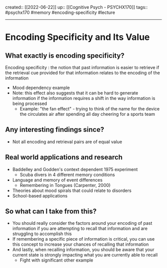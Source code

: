 created:: [[2022-06-22]]
up:: [[Cognitive Psych - PSYCHX170]]
tags:: #psychx170 #memory #encoding-specificity #lecture 
***

# Encoding Specificity and Its Value

## What exactly is encoding specificity?

Encoding specificity
: the notion that past information is easier to retrieve if the retrieval cue provided for that information relates to the encoding of the information

- Mood dependency example
- Note: this effect also suggests that it can be hard to generate information if the information requires a shift in the way information is being processed
  - Example: "the fan effect" - trying to think of the name for the device the circulates air after spending all day cheering for a sports team

## Any interesting findings since?

- Not all encoding and retrieval pairs are of equal value

## Real world applications and research

- Baddelley and Godden's context dependent 1975 experiment
  - Scuba divers in 4 different memory conditions
- Language and memory of event differences
  - Remembering in Tongues (Carpenter, 2000)
- Theories about mood spirals that could relate to disorders
- School-based applications

## So what can I take from this?

- You should really consider the factors around your encoding of past information if you are attempting to recall that information and are struggling to accomplish this
- If remembering a specific piece of information is critical, you can use this concept to increase your chances of recalling that information
- And lastly, when recalling information, you should be aware that your current state is strongly impacting what you are currently able to recall
  - Fight with significant other example